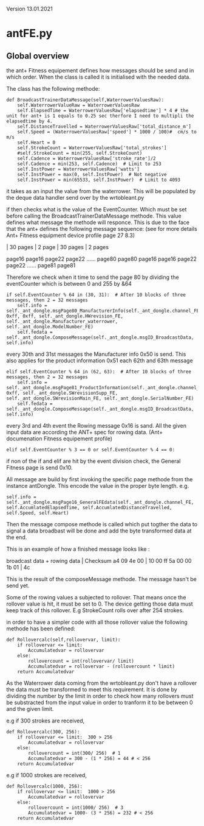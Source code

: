 Version 13.01.2021

# antFE.py 

## Global overview 

the ant+ Fitness equipement defines how messages should be send and in which order. 
When the class is called it is initialised with the needed data. 

The class has the following methode: 

    def BroadcastTrainerDataMessage(self,WaterrowerValuesRaw):
        self.WaterrowerValueRaw = WaterrowerValuesRaw
        self.ElapsedTime = WaterrowerValuesRaw['elapsedtime'] * 4 # the unit for ant+ is 1 equals to 0.25 sec therfore I need to multipli the elapsedtime by 4.
        self.DistanceTravelled = WaterrowerValuesRaw['total_distance_m']
        self.Speed = (WaterrowerValuesRaw['speed'] * 1000 / 100)#  cm/s to m/s
        self.Heart = 0
        self.StrokeCount = WaterrowerValuesRaw['total_strokes']
        #self.StrokeCount = min(255, self.StrokeCount)
        self.Cadence = WaterrowerValuesRaw['stroke_rate']/2
        self.Cadence = min(253, self.Cadence)  # Limit to 253
        self.InstPower = WaterrowerValuesRaw['watts']
        self.InstPower = max(0, self.InstPower)  # Not negative
        self.InstPower = min(65533, self.InstPower)  # Limit to 4093

it takes as an input the value from the waterrower. This will be populated by the deque
data handler send over by the wrtobleant.py  

if then checks what is the value of the EventCounter. Which must be set before calling
the BroadcastTrainerDataMessage methode. This value defines what message the methode
will responce. This is due to the face that the ant+ defines the following message 
sequence: (see for more details Ant+ Fitness equipment device profile page 27 8.3)


|               30 pages                  |      2 page        |          30 pages       |  2 pages

page16   page16   page22   page22 ...... page80   page80   page16   page16   page22   page22 ...... page81   page81

Therefore we check when it time to send the page 80 by dividing the eventCounter which is between 0 and 
255 by &64 

    if self.EventCounter % 64 in (30, 31):  # After 10 blocks of three messages, then 2 = 32 messages
        self.info = self._ant_dongle.msgPage80_ManufacturerInfo(self._ant_dongle.channel_FE, 0xff, 0xff, self._ant_dongle.HWrevision_FE, self._ant_dongle.Manufacturer_waterrower, self._ant_dongle.ModelNumber_FE)
        self.fedata = self._ant_dongle.ComposeMessage(self._ant_dongle.msgID_BroadcastData, self.info)

every 30th and 31st messages the Manufacturer info 0x50 is send. This also applies for the product information 0x51 each 62th and 63th message 

    elif self.EventCounter % 64 in (62, 63):  # After 10 blocks of three messages, then 2 = 32 messages
        self.info = self._ant_dongle.msgPage81_ProductInformation(self._ant_dongle.channel_FE, 0xff, self._ant_dongle.SWrevisionSupp_FE, self._ant_dongle.SWrevisionMain_FE, self._ant_dongle.SerialNumber_FE)
        self.fedata = self._ant_dongle.ComposeMessage(self._ant_dongle.msgID_BroadcastData, self.info)

every 3rd and 4th event the Rowing message 0x16 is sand. All the given input data 
are according the ANT+ spec for rowing data. (Ant+ documenation Fitness equipement profile)

    elif self.EventCounter % 3 == 0 or self.EventCounter % 4 == 0:


if non of the if and elif are hit by the event division check, the General Fitness page is 
send 0x10. 


All message are build by first invoking the specific page methode from the instance 
antDongle. This encode the value in the proper byte length. e.g. 

    self.info = self._ant_dongle.msgPage16_GeneralFEdata(self._ant_dongle.channel_FE, self.AccumlatedElapsedTime, self.AccumlatedDistanceTravelled, self.Speed, self.Heart)

Then the message compose methode is called which put togther the data to signal a data broadbast will be done 
and add the byte transformed data at the end. 

This is an example of how a finished message looks like : 

broadcast data +    rowing data              | Checksum 
a4 09 4e 00    |     10 00 ff 5a 00 00 1b 01 | 4c

This is the result of the composeMessage methode. The message hasn't be send yet. 

Some of the rowing values a subjected to rollover. That means once the rollover
value is hit, it must be set to 0. The device getting those data must keep
track of this rollover. E.g StrokeCount rolls over after 254 strokes. 

in order to have a simpler code with all those rollover value the following methode
has been defined: 

    def Rollovercalc(self,rollovervar, limit):
        if rollovervar <= limit:
            Accumulatedvar = rollovervar
        else:
            rollovercount = int(rollovervar/ limit)
            Accumulatedvar = rollovervar - (rollovercount * limit)
        return Accumulatedvar

As the Waterrower data coming from the wrtobleant.py don't have a rollover 
the data must be transformed to meet this requirement. It is done by dividing
the number by the limit in order to check how many rollovers must be 
substracted from the input value in order to tranform it to be between 0 and 
the given limit. 

e.g if 300 strokes are received, 

    def Rollovercalc(300, 256):
        if rollovervar <= limit:  300 > 256 
            Accumulatedvar = rollovervar
        else:
            rollovercount = int(300/ 256)  # 1
            Accumulatedvar = 300 - (1 * 256) = 44 # < 256
        return Accumulatedvar

e.g if 1000 strokes are received, 

    def Rollovercalc(1000, 256):
        if rollovervar <= limit:  1000 > 256 
            Accumulatedvar = rollovervar
        else:
            rollovercount = int(1000/ 256)  # 3
            Accumulatedvar = 1000- (3 * 256) = 232 # < 256
        return Accumulatedvar

